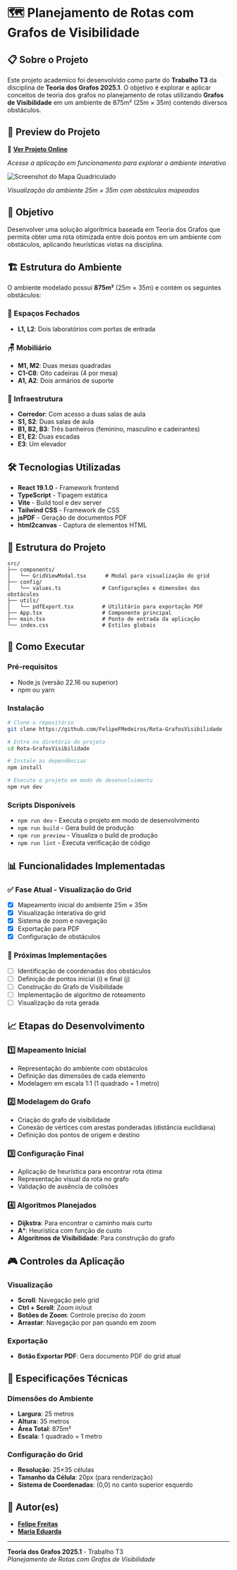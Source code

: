 # 🗺️ Planejamento de Rotas com Grafos de Visibilidade

## 📋 Sobre o Projeto

Este projeto academico foi desenvolvido como parte do **Trabalho T3** da disciplina de **Teoria dos Grafos 2025.1**. O objetivo é explorar e aplicar conceitos de teoria dos grafos no planejamento de rotas utilizando **Grafos de Visibilidade** em um ambiente de 875m² (25m × 35m) contendo diversos obstáculos.

## 📸 Preview do Projeto
🔗 **[Ver Projeto Online](https://rota-grafos-visibilidade.vercel.app/)**

*Acesse a aplicação em funcionamento para explorar o ambiente interativo*

![Screenshot do Mapa Quadriculado](./public/screenshot.png)

*Visualização do ambiente 25m × 35m com obstáculos mapeados*

## 🎯 Objetivo

Desenvolver uma solução algorítmica baseada em Teoria dos Grafos que permita obter uma rota otimizada entre dois pontos em um ambiente com obstáculos, aplicando heurísticas vistas na disciplina.

## 🏗️ Estrutura do Ambiente

O ambiente modelado possui **875m²** (25m × 35m) e contém os seguintes obstáculos:

### 🚪 Espaços Fechados
- **L1, L2**: Dois laboratórios com portas de entrada

### 🪑 Mobiliário
- **M1, M2**: Duas mesas quadradas
- **C1-C8**: Oito cadeiras (4 por mesa)
- **A1, A2**: Dois armários de suporte

### 🏢 Infraestrutura
- **Corredor**: Com acesso a duas salas de aula
- **S1, S2**: Duas salas de aula
- **B1, B2, B3**: Três banheiros (feminino, masculino e cadeirantes)
- **E1, E2**: Duas escadas
- **E3**: Um elevador

## 🛠️ Tecnologias Utilizadas

- **React 19.1.0** - Framework frontend
- **TypeScript** - Tipagem estática
- **Vite** - Build tool e dev server
- **Tailwind CSS** - Framework de CSS
- **jsPDF** - Geração de documentos PDF
- **html2canvas** - Captura de elementos HTML

## 📁 Estrutura do Projeto

```
src/
├── components/
│   └── GridViewModal.tsx      # Modal para visualização do grid
├── config/
│   └── values.ts             # Configurações e dimensões dos obstáculos
├── utils/
│   └── pdfExport.tsx         # Utilitário para exportação PDF
├── App.tsx                   # Componente principal
├── main.tsx                  # Ponto de entrada da aplicação
└── index.css                 # Estilos globais
```

## 🚀 Como Executar

### Pré-requisitos
- Node.js (versão 22.16 ou superior)
- npm ou yarn

### Instalação
```bash
# Clone o repositório
git clone https://github.com/FelipeFMedeiros/Rota-GrafosVisibilidade

# Entre no diretório do projeto
cd Rota-GrafosVisibilidade

# Instale as dependências
npm install

# Execute o projeto em modo de desenvolvimento
npm run dev
```

### Scripts Disponíveis
- `npm run dev` - Executa o projeto em modo de desenvolvimento
- `npm run build` - Gera build de produção
- `npm run preview` - Visualiza o build de produção
- `npm run lint` - Executa verificação de código

## 📊 Funcionalidades Implementadas

### ✅ Fase Atual - Visualização do Grid
- [x] Mapeamento inicial do ambiente 25m × 35m
- [x] Visualização interativa do grid
- [x] Sistema de zoom e navegação
- [x] Exportação para PDF
- [x] Configuração de obstáculos

### 🔄 Próximas Implementações
- [ ] Identificação de coordenadas dos obstáculos
- [ ] Definição de pontos inicial (i) e final (j)
- [ ] Construção do Grafo de Visibilidade
- [ ] Implementação de algoritmo de roteamento
- [ ] Visualização da rota gerada

## 📈 Etapas do Desenvolvimento

### 1️⃣ Mapeamento Inicial
- Representação do ambiente com obstáculos
- Definição das dimensões de cada elemento
- Modelagem em escala 1:1 (1 quadrado = 1 metro)

### 2️⃣ Modelagem do Grafo
- Criação do grafo de visibilidade
- Conexão de vértices com arestas ponderadas (distância euclidiana)
- Definição dos pontos de origem e destino

### 3️⃣ Configuração Final
- Aplicação de heurística para encontrar rota ótima
- Representação visual da rota no grafo
- Validação de ausência de colisões

### 4️⃣ Algoritmos Planejados
- **Dijkstra**: Para encontrar o caminho mais curto
- **A***: Heurística com função de custo
- **Algoritmos de Visibilidade**: Para construção do grafo

## 🎮 Controles da Aplicação

### Visualização
- **Scroll**: Navegação pelo grid
- **Ctrl + Scroll**: Zoom in/out
- **Botões de Zoom**: Controle preciso do zoom
- **Arrastar**: Navegação por pan quando em zoom

### Exportação
- **Botão Exportar PDF**: Gera documento PDF do grid atual

## 📐 Especificações Técnicas

### Dimensões do Ambiente
- **Largura**: 25 metros
- **Altura**: 35 metros
- **Área Total**: 875m²
- **Escala**: 1 quadrado = 1 metro

### Configuração do Grid
- **Resolução**: 25×35 células
- **Tamanho da Célula**: 20px (para renderização)
- **Sistema de Coordenadas**: (0,0) no canto superior esquerdo

## 👥 Autor(es)

- **[Felipe Freitas](https://github.com/FelipeFMedeiros)**
- **[Maria Eduarda](https://github.com/dudarocha81)**

---

**Teoria dos Grafos 2025.1** - Trabalho T3  
*Planejamento de Rotas com Grafos de Visibilidade*